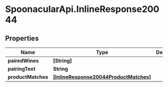 # SpoonacularApi.InlineResponse20044

## Properties

Name | Type | Description | Notes
------------ | ------------- | ------------- | -------------
**pairedWines** | **[String]** |  | 
**pairingText** | **String** |  | 
**productMatches** | [**[InlineResponse20044ProductMatches]**](InlineResponse20044ProductMatches.md) |  | 


